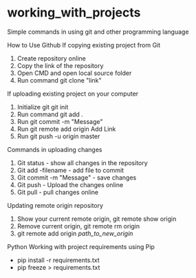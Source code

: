# working_with_projects
Simple commands in using git and other programming language

How to Use Github
If copying existing project from Git
1. Create repository online
2. Copy the link of the repository
3. Open CMD and open local source folder
4. Run command git clone "link"

If uploading existing project on your computer
1. Initialize git git init
2. Run command git add .
3. Run git commit -m "Message"
4. Run git remote add origin Add Link
5. Run git push -u origin master

Commands in uploading changes 
1. Git status - show all changes in the repository
2. Git add -filename - add file to commit
3. Git commit -m "Message" - save changes
4. Git push - Upload the changes online
5. Git pull - pull changes online

Updating remote origin repository
1. Show your current remote origin, git remote show origin
2. Remove current origin, git remote rm origin
3. git remote add origin _path_to_new_origin_

Python
Working with project requirements using Pip
- pip install -r requirements.txt
- pip freeze > requirements.txt
